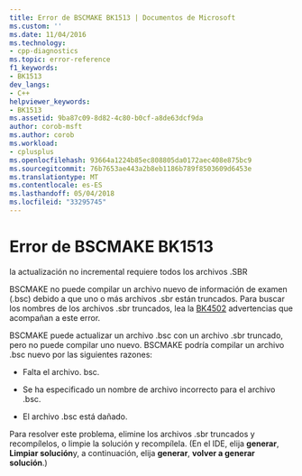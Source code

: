 ```yaml
---
title: Error de BSCMAKE BK1513 | Documentos de Microsoft
ms.custom: ''
ms.date: 11/04/2016
ms.technology:
- cpp-diagnostics
ms.topic: error-reference
f1_keywords:
- BK1513
dev_langs:
- C++
helpviewer_keywords:
- BK1513
ms.assetid: 9ba87c09-8d82-4c80-b0cf-a8de63dcf9da
author: corob-msft
ms.author: corob
ms.workload:
- cplusplus
ms.openlocfilehash: 93664a1224b85ec808805da0172aec408e875bc9
ms.sourcegitcommit: 76b7653ae443a2b8eb1186b789f8503609d6453e
ms.translationtype: MT
ms.contentlocale: es-ES
ms.lasthandoff: 05/04/2018
ms.locfileid: "33295745"
---
```

# <a name="bscmake-error-bk1513"></a>Error de BSCMAKE BK1513
la actualización no incremental requiere todos los archivos .SBR  
  
 BSCMAKE no puede compilar un archivo nuevo de información de examen (.bsc) debido a que uno o más archivos .sbr están truncados. Para buscar los nombres de los archivos .sbr truncados, lea la [BK4502](../../error-messages/tool-errors/bscmake-warning-bk4502.md) advertencias que acompañan a este error.  
  
 BSCMAKE puede actualizar un archivo .bsc con un archivo .sbr truncado, pero no puede compilar uno nuevo. BSCMAKE podría compilar un archivo .bsc nuevo por las siguientes razones:  
  
-   Falta el archivo. bsc.  
  
-   Se ha especificado un nombre de archivo incorrecto para el archivo .bsc.  
  
-   El archivo .bsc está dañado.  
  
 Para resolver este problema, elimine los archivos .sbr truncados y recompílelos, o limpie la solución y recompílela. (En el IDE, elija **generar**, **Limpiar solución**y, a continuación, elija **generar**, **volver a generar solución**.)